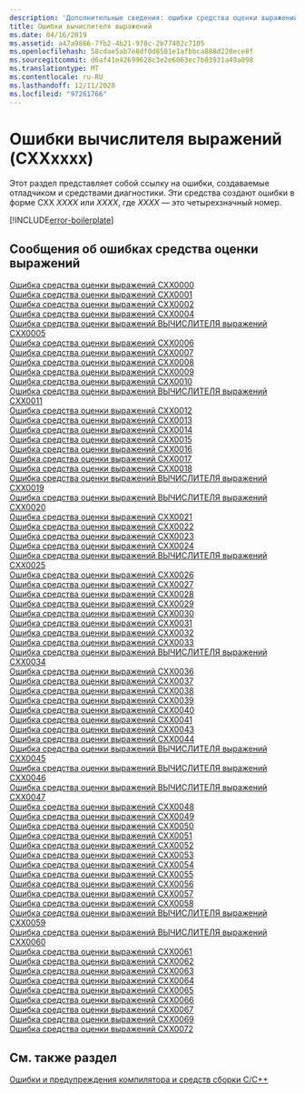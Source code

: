```yaml
---
description: 'Дополнительные сведения: ошибки средства оценки выражений (Ккскскскскскс)'
title: Ошибки вычислителя выражений
ms.date: 04/16/2019
ms.assetid: a47a9866-7fb2-4b21-978c-2b77402c7105
ms.openlocfilehash: 58cdae5ab7e8df0d8581e1afbbca888d220ece8f
ms.sourcegitcommit: d6af41e42699628c3e2e6063ec7b03931a49a098
ms.translationtype: MT
ms.contentlocale: ru-RU
ms.lasthandoff: 12/11/2020
ms.locfileid: "97261766"
---
```

# <a name="expression-evaluator-errors-cxxxxxx"></a>Ошибки вычислителя выражений (CXXxxxx)

Этот раздел представляет собой ссылку на ошибки, создаваемые отладчиком и средствами диагностики. Эти средства создают ошибки в форме CXX *XXXX* или *XXXX*, где *XXXX* — это четырехзначный номер.

[!INCLUDE[error-boilerplate](../../error-messages/includes/error-boilerplate.md)]

## <a name="expression-evaluator-error-messages"></a>Сообщения об ошибках средства оценки выражений

[Ошибка средства оценки выражений CXX0000](expression-evaluator-error-cxx0000.md) \
[Ошибка средства оценки выражений CXX0001](expression-evaluator-error-cxx0001.md) \
[Ошибка средства оценки выражений CXX0002](expression-evaluator-error-cxx0002.md) \
[Ошибка средства оценки выражений CXX0004](expression-evaluator-error-cxx0004.md) \
[Ошибка средства оценки выражений ВЫЧИСЛИТЕЛЯ выражений CXX0005](expression-evaluator-error-cxx0005.md) \
[Ошибка средства оценки выражений CXX0006](expression-evaluator-error-cxx0006.md) \
[Ошибка средства оценки выражений CXX0007](expression-evaluator-error-cxx0007.md) \
[Ошибка средства оценки выражений CXX0008](expression-evaluator-error-cxx0008.md) \
[Ошибка средства оценки выражений CXX0009](expression-evaluator-error-cxx0009.md) \
[Ошибка средства оценки выражений CXX0010](expression-evaluator-error-cxx0010.md) \
[Ошибка средства оценки выражений ВЫЧИСЛИТЕЛЯ выражений CXX0011](expression-evaluator-error-cxx0011.md) \
[Ошибка средства оценки выражений CXX0012](expression-evaluator-error-cxx0012.md) \
[Ошибка средства оценки выражений CXX0013](expression-evaluator-error-cxx0013.md) \
[Ошибка средства оценки выражений CXX0014](expression-evaluator-error-cxx0014.md) \
[Ошибка средства оценки выражений CXX0015](expression-evaluator-error-cxx0015.md) \
[Ошибка средства оценки выражений CXX0016](expression-evaluator-error-cxx0016.md) \
[Ошибка средства оценки выражений CXX0017](expression-evaluator-error-cxx0017.md) \
[Ошибка средства оценки выражений CXX0018](expression-evaluator-error-cxx0018.md) \
[Ошибка средства оценки выражений ВЫЧИСЛИТЕЛЯ выражений CXX0019](expression-evaluator-error-cxx0019.md) \
[Ошибка средства оценки выражений ВЫЧИСЛИТЕЛЯ выражений CXX0020](expression-evaluator-error-cxx0020.md) \
[Ошибка средства оценки выражений CXX0021](expression-evaluator-error-cxx0021.md) \
[Ошибка средства оценки выражений CXX0022](expression-evaluator-error-cxx0022.md) \
[Ошибка средства оценки выражений CXX0023](expression-evaluator-error-cxx0023.md) \
[Ошибка средства оценки выражений CXX0024](expression-evaluator-error-cxx0024.md) \
[Ошибка средства оценки выражений ВЫЧИСЛИТЕЛЯ выражений CXX0025](expression-evaluator-error-cxx0025.md) \
[Ошибка средства оценки выражений CXX0026](expression-evaluator-error-cxx0026.md) \
[Ошибка средства оценки выражений CXX0027](expression-evaluator-error-cxx0027.md) \
[Ошибка средства оценки выражений CXX0028](expression-evaluator-error-cxx0028.md) \
[Ошибка средства оценки выражений CXX0029](expression-evaluator-error-cxx0029.md) \
[Ошибка средства оценки выражений CXX0030](expression-evaluator-error-cxx0030.md) \
[Ошибка средства оценки выражений CXX0031](expression-evaluator-error-cxx0031.md) \
[Ошибка средства оценки выражений CXX0032](expression-evaluator-error-cxx0032.md) \
[Ошибка средства оценки выражений CXX0033](expression-evaluator-error-cxx0033.md) \
[Ошибка средства оценки выражений ВЫЧИСЛИТЕЛЯ выражений CXX0034](expression-evaluator-error-cxx0034.md) \
[Ошибка средства оценки выражений CXX0036](expression-evaluator-error-cxx0036.md) \
[Ошибка средства оценки выражений CXX0037](expression-evaluator-error-cxx0037.md) \
[Ошибка средства оценки выражений CXX0038](expression-evaluator-error-cxx0038.md) \
[Ошибка средства оценки выражений CXX0039](expression-evaluator-error-cxx0039.md) \
[Ошибка средства оценки выражений CXX0040](expression-evaluator-error-cxx0040.md) \
[Ошибка средства оценки выражений CXX0041](expression-evaluator-error-cxx0041.md) \
[Ошибка средства оценки выражений CXX0043](expression-evaluator-error-cxx0043.md) \
[Ошибка средства оценки выражений CXX0044](expression-evaluator-error-cxx0044.md) \
[Ошибка средства оценки выражений ВЫЧИСЛИТЕЛЯ выражений CXX0045](expression-evaluator-error-cxx0045.md) \
[Ошибка средства оценки выражений ВЫЧИСЛИТЕЛЯ выражений CXX0046](expression-evaluator-error-cxx0046.md) \
[Ошибка средства оценки выражений ВЫЧИСЛИТЕЛЯ выражений CXX0047](expression-evaluator-error-cxx0047.md) \
[Ошибка средства оценки выражений CXX0048](expression-evaluator-error-cxx0048.md) \
[Ошибка средства оценки выражений CXX0049](expression-evaluator-error-cxx0049.md) \
[Ошибка средства оценки выражений CXX0050](expression-evaluator-error-cxx0050.md) \
[Ошибка средства оценки выражений CXX0051](expression-evaluator-error-cxx0051.md) \
[Ошибка средства оценки выражений CXX0052](expression-evaluator-error-cxx0052.md) \
[Ошибка средства оценки выражений CXX0053](expression-evaluator-error-cxx0053.md) \
[Ошибка средства оценки выражений CXX0054](expression-evaluator-error-cxx0054.md) \
[Ошибка средства оценки выражений CXX0055](expression-evaluator-error-cxx0055.md) \
[Ошибка средства оценки выражений CXX0056](expression-evaluator-error-cxx0056.md) \
[Ошибка средства оценки выражений CXX0057](expression-evaluator-error-cxx0057.md) \
[Ошибка средства оценки выражений CXX0058](expression-evaluator-error-cxx0058.md) \
[Ошибка средства оценки выражений ВЫЧИСЛИТЕЛЯ выражений CXX0059](expression-evaluator-error-cxx0059.md) \
[Ошибка средства оценки выражений ВЫЧИСЛИТЕЛЯ выражений CXX0060](expression-evaluator-error-cxx0060.md) \
[Ошибка средства оценки выражений CXX0061](expression-evaluator-error-cxx0061.md) \
[Ошибка средства оценки выражений CXX0062](expression-evaluator-error-cxx0062.md) \
[Ошибка средства оценки выражений CXX0063](expression-evaluator-error-cxx0063.md) \
[Ошибка средства оценки выражений CXX0064](expression-evaluator-error-cxx0064.md) \
[Ошибка средства оценки выражений CXX0065](expression-evaluator-error-cxx0065.md) \
[Ошибка средства оценки выражений CXX0066](expression-evaluator-error-cxx0066.md) \
[Ошибка средства оценки выражений CXX0067](expression-evaluator-error-cxx0067.md) \
[Ошибка средства оценки выражений CXX0069](expression-evaluator-error-cxx0069.md) \
[Ошибка средства оценки выражений CXX0072](expression-evaluator-error-cxx0072.md)

## <a name="see-also"></a>См. также раздел

[Ошибки и предупреждения компилятора и средств сборки C/C++](../compiler-errors-1/c-cpp-build-errors.md)
